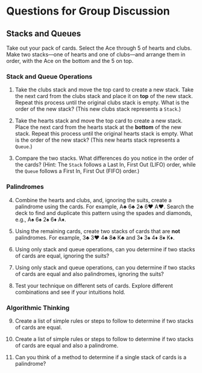 # Questions for Group Discussion

## Stacks and Queues

Take out your pack of cards. Select the Ace through 5 of hearts and clubs. Make two stacks—one of hearts and one of clubs—and arrange them in order, with the Ace on the bottom and the 5 on top.

### Stack and Queue Operations

1. Take the clubs stack and move the top card to create a new stack. Take the next card from the clubs stack and place it on **top** of the new stack. Repeat this process until the original clubs stack is empty. What is the order of the new stack? (This new clubs stack represents a `Stack`.)

2. Take the hearts stack and move the top card to create a new stack. Place the next card from the hearts stack at the **bottom** of the new stack. Repeat this process until the original hearts stack is empty. What is the order of the new stack? (This new hearts stack represents a `Queue`.)

3. Compare the two stacks. What differences do you notice in the order of the cards? (Hint: The `Stack` follows a Last In, First Out (LIFO) order, while the `Queue` follows a First In, First Out (FIFO) order.)

### Palindromes

4. Combine the hearts and clubs, and, ignoring the suits, create a palindrome using the cards. For example, A♣ 6♣ 2♣ 6♥ A♥. Search the deck to find and duplicate this pattern using the spades and diamonds, e.g., A♠ 6♠ 2♠ 6♦ A♦.

5. Using the remaining cards, create two stacks of cards that are **not** palindromes. For example, 3♣ 3♥ 4♣ 8♣ K♣ and 3♦ 3♠ 4♦ 8♦ K♦.

6. Using only stack and queue operations, can you determine if two stacks of cards are equal, ignoring the suits?

7. Using only stack and queue operations, can you determine if two stacks of cards are equal and also palindromes, ignoring the suits?

8. Test your technique on different sets of cards. Explore different combinations and see if your intuitions hold.

### Algorithmic Thinking

9. Create a list of simple rules or steps to follow to determine if two stacks of cards are equal.

10. Create a list of simple rules or steps to follow to determine if two stacks of cards are equal and also a palindrome.

11. Can you think of a method to determine if a single stack of cards is a palindrome?